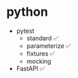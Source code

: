# python

- pytest
    - standard ✅
    - parameterize ✅
    - fixtures ✅
    - mocking
- FastAPI ✅
